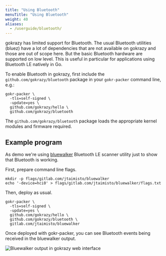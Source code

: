 ```yaml
---
title: "Using Bluetooth"
menuTitle: "Using Bluetooth"
weight: 40
aliases:
  - /userguide/bluetooth/
---
```


gokrazy has limited support for Bluetooth. The usual Bluetooth utilities (bluez)
have a lot of dependencies that are not available on gokrazy and those are out
of scope here. But the basic Bluetooth hardware are supported on low level. This
is useful in particular for applications using Bluetooth LE natively in Go.

To enable Bluetooth in gokrazy, first include the
`github.com/gokrazy/bluetooth` package in your `gokr-packer` command line, e.g.:

```shell
gokr-packer \
  -tls=self-signed \
  -update=yes \
  github.com/gokrazy/hello \
  github.com/gokrazy/bluetooth
```

The `github.com/gokrazy/bluetooth` package loads the appropriate kernel modules
and firmware required.

## Example program

As demo we're using [bluewalker] Bluetooth LE scanner utility just to show
that Bluetooth is working.

[bluewalker]: https://gitlab.com/jtaimisto/bluewalker

First, prepare command line flags.

```shell
mkdir -p flags/gitlab.com/jtaimisto/bluewalker
echo '-device=hci0' > flags/gitlab.com/jtaimisto/bluewalker/flags.txt
```

Then, deploy as usual.

```shell
gokr-packer \
  -tls=self-signed \
  -update=yes \
  github.com/gokrazy/hello \
  github.com/gokrazy/bluetooth \
  gitlab.com/jtaimisto/bluewalker
```

Once deployed with gokr-packer, you can see Bluetooth events being received
in the bluewalker output.

![Bluewalker output in gokrazy web interface](/img/2022-03-09-bluetooth-bluewalker.png)